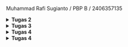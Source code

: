 Muhammad Rafi Sugianto / PBP B / 2406357135

<details>
<Summary><b>Tugas 2</b></Summary>

[TUGAS 2]

0. Membuat sebuah README.md yang berisi tautan menuju aplikasi PWS yang sudah di-deploy

Tautan: https://muhammad-rafi42-egogear.pbp.cs.ui.ac.id/

-----------------------------------------------------------------------------------------------

1. Jelaskan bagaimana cara kamu mengimplementasikan checklist di atas secara step-by-step (bukan hanya sekadar mengikuti tutorial).

Jawab: 
Langkah pertama yang saya lakukan untuk mengimplementasikan checklist diatas adalah memikirkan konsep tugas saya. Dalam tugas individu kali ini, saya memikirkan sebuah toko peralatan sepakbola yang terinspirasi dari fiksi "Blue Lock". Toko ini dikhususkan untuk pemain ambisius yang menjadikan ego mereka sebagai bahan bakar utama, bernama EGO Gear.

Kemudian, langkah selanjutnya saya memulai membuat django project untuk Ego Gear. Saya membuat direktori baru bernama ego-gear dan menambahkan requirements.txt di dalamnya. requirements.txt ini akan berisi dependencies, yaitu komponen, library, framework, atau modul eksternal yang dibutuhkan oleh suatu program bisa berjalan. Kemudian, saya mengaktifkan virtual environment dan menginstall dependencies yang dicantumkan di requirements.txt tadi.

Selanjutnya, saya membuat django project dengan perintah "django-admin startproject ego_gear ." , dengan ini saya telah mengimplementasikan checklist pertama, yaitu "Membuat sebuah proyek Django baru"

Langkah berikutnya adalah mengonfigurasi environment variables. Saya membuat .env dan menambahkan konfigurasi PRODUCTION=false agar django tahu kalau saya sedang di mode development lokal. Saya juga menambahkan .env.prod dan mengisi dengan konfigurasi produksi seperti nama database, host database, dst. Hal ini bertujuan agar pada saat projek django tsb dijalankan di server, dia akan tahu ini pakai database yg mana, skema apa yg digunakan (misal tutorial, tugas individu), dan tahu kalau ini production mode.

Kemudian, saya memodifikasi settings.py agar django bisa baca konfigurasi dari file .env / .env.prod (seperti DB_NAME, DB_USER, PRODUCTION). Saya menambahkan "localhost" dan "127.0.0.1" agar mengizinkan django menerima request dari alamat lokal. Saya juga menambahkan konfigurasi di settings.py agar django bisa membedakan apakah dia sedang running di development atau production, berdasarkan isi file .env. Selain itu juga dilakukan konfigurasi agar django bisa otomatis memilih database berdasarkan environment (PRODUCTION=True atau False), misal ketika PRODUCTION=True maka pakai PostgreSQL dengan kredensial dari .env.prod., sedangkan kalau PRODUCTION=False maka pakai pakai SQLite (file database lokal).

Pada langkah selanjutnya, saya menjalankan perintah python manage.py runserver untuk menerapkan migration django ke database. Migrasi bertujuan supaya struktur database selalu sesuai dengan model yang tertulis di kode. Misalnya ketika menambahkan model baru atau mengubah field di models.py, django tidak otomatis mengubah database. Saat menjalankan python manage.py migrate, django membaca file-file migrasi yang sudah dibuat sebelumnya dan kemudian menerapkan perubahan itu ke database.

Langkah berikutnya yang saya lakukan selanjutnya adalah melakukan push ke github. Sebelum itu tentunya saya telah membuat repo baru di github dan menginisiasi direktori saya sebagai repo git. Saya juga menambahkan file .gitignore agar berkas-berkas yang dicantumkan tidak ikut di-push ke git.

Selanjutnya, saya mengakses https://pbp.cs.ui.ac.id/ dan membuat proyek baru bernama egogear. Saya menyimpan environment variable dan menambahkan url deployment saya pada ALLOWED_HOSTS (settings.py). Saya menjalankan perintah yang terdapat pada informasi project command dan melakukan deployment ke PWS. Dengan melakukan langkah ini saya telah mengimplementasikan checklist ke-tujuh, yaitu "Melakukan deployment ke PWS terhadap aplikasi yang sudah dibuat sehingga nantinya dapat diakses oleh teman-temanmu melalui Internet."

Setelah menyelesaikan rangkaian pembuatan proyek django hingga deployment di atas, selanjutnya saya melangkah ke proses pembuatan aplikasi main. Saya menjalankan perintah "python manage.py startapp main" dan mendaftarkan aplikasi main di settings.py. Hal ini dilakukan dengan menambahkan 'main' ke dalam variabel INSTALLED_APPS. Dengan begitu saya telah mengimplementasikan checklist ke-dua, yaitu "Membuat aplikasi dengan nama main pada proyek tersebut".

Langkah selanjutnya adalah melakukan implementasi dengan html. Saya membuat direktori templates di dalam direktori main, dan menambahkan main.html di dalam direktori templates. Saya mengisi main.html dengan konten sederhana berupa heading yang menampilkan nama toko "EGO Gear" dan isian berupa nama dan kelas. 

Setelah selesai dengan html, saya menyiapkan model yang akan saya gunakan. Berdasarkan deskripsi tugas, model harus mengikuti beberapa ketentuan, yaitu memiliki nama Product, dan memiliki atribut wajib sebagai berikut:
- name sebagai nama item dengan tipe CharField.
- price sebagai harga item dengan tipe IntegerField.
- description sebagai deskripsi item dengan tipe TextField.
- thumbnail sebagai gambar item dengan tipe URLField.
- category sebagai kategori item dengan tipe CharField.
- is_featured sebagai status unggulan item dengan tipe BooleanField.

Untuk mengimplementasikannya, saya menambahkan model sebagai berikut di dalam model.py:

class Product(models.Model):
    id = models.UUIDField(primary_key=True, default=uuid.uuid4, editable=False)
    name = models.CharField(max_length=100)                 
    price = models.IntegerField()                           
    description = models.TextField()                        
    thumbnail = models.URLField(blank=True, null=True)      
    category = models.CharField(max_length=100)              
    is_featured = models.BooleanField(default=False)        
    stock = models.PositiveIntegerField(default=0)
    brand = models.CharField(max_length=50, blank=True, null=True)
    rating = models.FloatField(default=0.0)

    def __str__(self):
        return f"{self.name} - {self.category}"

Pada model tersebut saya menambahkan beberapa atribut pelengkap seperti stock, brand, dan rating. Pada step ini, saya telah mengimplementasikan checklist ke-empat, yaitu "Membuat model pada aplikasi main". Saya juga telah menjalankan migrasi pada model dengan perintah "python manage.py makemigrations" dan "python manage.py migrate"

Langkah selanjutnya yang saya lakukan adalah menghubungkan view dengan template. Tujuan dari tahap ini adalah agar data dari database bisa ditampilkan dengan template, hal ini memerlukan perantara dari views (views.py). Saya menambahkan fungsi show_main di views.py yang akan menerima http request dan mengembalikan respons berupa halaman html. Pada fungsi ini data-data yang ingin ditampilkan di template berupa nama toko, nama mahasiswa, dan kelas akan di-hardcode pada dictionary, jadi views tidak mengambil datanya langsung dari database. Dengan melakukan langkah ini, saya telah mengimplementasi checklist ke-lima, yaitu "Membuat sebuah fungsi pada views.py untuk dikembalikan ke dalam sebuah template HTML yang menampilkan nama aplikasi serta nama dan kelas kamu."

Selanjutnya adalah tahap routing url project. Tahap ini dibagi menjadi routing url pada tingkat proyek dan routing url pada tingkat aplikasi. Pada tingkat proyek, routing url dilakukan dengan menambahkan "path('', include('main.urls'))" pada urls.py tingkat proyek. Tahap ini berfungsi agar saat ada request ke root proyek (''), teruskan ke routing yang ada di aplikasi main. Secara sederhana, routing pada tingkat proyek berfungsi sebagai gerbang utama yang memutuskan aplikasi mana yang akan menangani request. Kemudian tahap berlanjut ke routing tingkat aplikasi.

Routing pada tingkat aplikasi dilakukan dengan membuat berkas urls.py pada direktori main. Kemudian saya mengimpor fungsi path dari django, path digunakan untuk mendefinisikan pola url dan menentukan view mana yang dijalankan saat url itu diakses. Pada urls.py tsb saya mendefinisikan path dengan path('', show_main, name='show_main'). Sehingga, jika ada request ke root aplikasi, django akan memanggil fungsi show_main untuk menyiapkan data dan merender template. 

Dengan dua langkah tersebut, saya telah mengimplementasi checkpoint ke-tiga dan ke-enam, yaitu "Melakukan routing pada proyek agar dapat menjalankan aplikasi main." dan "Membuat sebuah routing pada urls.py aplikasi main untuk memetakan fungsi yang telah dibuat pada views.py."

-----------------------------------------------------------------------------------------------

2. Buatlah bagan yang berisi request client ke web aplikasi berbasis Django beserta responnya dan jelaskan pada bagan tersebut kaitan antara urls.py, views.py, models.py, dan berkas html.

Jawab: 
![Bagan](<WhatsApp Image 2025-09-09 at 23.14.32_594a1523.jpg>)

Penjelasan: Request dari client pertama kali masuk ke urls.py tingkat proyek untuk dicek aturan routingnya. Jika ada yang sesuai, request lanjut ke urls.py tingkat aplikasi. Dari sana, request diarahkan ke views.py. View bertugas memproses logika, bisa berinteraksi dengan models.py seperti membaca atau menulis data ke database. Setelah data siap, view memanggil template untuk merender data tsb ke dalam bentuk HTML. Hasil render template ini kemudian dikirim kembali ke client sebagai HTTP response.

Kaitan antara urls.py, views.py, models.py, dan html adalah seagai berikut:
- urls.py akan menerima http request dan mengecek pola URL yang cocok, kemudian menunjuk ke fungsi yang ada di views.py.
- views.py bertugas mengerjakan logika dan memproses data dari database melalui models.py
- data yang telah diproses, views memanggil template berupa file .html untuk merender data tsb
- hasil render template dikirim kembali ke client sebagai http response

-----------------------------------------------------------------------------------------------

3. Jelaskan peran settings.py dalam proyek Django!

Jawab: Sesuai dengan namanya, settings.py berperan dalam mengatur bagaimana proyek berjalan, settings.py memastikan smeua komponen dalam proyek berjalan sesuai konfigurasi. Jika dalam kasus tugas individu kali ini, saya memanfaatkan peran settings.py sebagai pengatur perilaku proyek django agar sesuai dengan environment tempat dia dijalankan. settings.py bertugas membaca variabel dari .env atau .env.prod agar kredensial database dan mode aplikasi dipisahkan secara aman. settings.py juga berperan mengatur host mana saja yang boleh mengakses aplikasi, misalnya dengan menambahkan localhost dan 127.0.0.1 supaya request dari alamat lokal diterima. Selanjutnya , settings.py menentukan apakah aplikasi berjalan di development atau production dengan membaca variabel PRODUCTION, lalu memilih database yang sesuai, misal SQLite untuk development karena lebih sederhana, atau PostgreSQL dengan kredensial lengkap untuk production. Dengan begitu, settings.py berperan sebagai pengendali utama yang memastikan django bisa beradaptasi pada environmentnya.

-----------------------------------------------------------------------------------------------

4. Bagaimana cara kerja migrasi database di Django?

Jawab: Sebelum menjawab tentang cara kerja migrasi database, ada baiknya saya menjelaskan terlebih dahulu tentang database dan model. Database adalah tempat menyimpan data aplikasi yang tersusun dalam tabel dengan kolom dan baris, terstruktur, dan kuat untuk dipakai aplikasi.
Di django, kita tidak bisa langsung menulis tabel database, oleh karena itu digunakan model, yg merupakan representasi tabel database dalam bentuk class Python yang ditulis di models.py.

Migrasi adalah cara django untuk menerjemahkan perubahan di models.py menjadi instruksi yang mengubah struktur database. Django mencatat perubahan dalam file migrasi, lalu ketika dijalankan dengan perintah python manage.py migrate, Django akan mengeksekusi instruksi tersebut ke database sehingga tabel benar-benar dibuat atau diperbarui. Dengan begini kita bisa mengubah struktur data lewat kode Python (model), lalu melakukan migrasi agar perubahan itu sinkron dengan database.

-----------------------------------------------------------------------------------------------

5. Menurut Anda, dari semua framework yang ada, mengapa framework Django dijadikan permulaan pembelajaran pengembangan perangkat lunak?

Jawab: Menurut saya django dijadikan permulaan pembelajaran pengembangan perangkat lunak karena lebih mudah dipelajari dan menyediakan alur pengembangan yang lengkap. Selain itu framework django lebih umum digunakan oleh pemula dan video tutorialnya banyak ditemukan di internet, sehingga menjadikan django salah satu framework yang mudah dipelajari. 

-----------------------------------------------------------------------------------------------

6. Apakah ada feedback untuk asisten dosen tutorial 1 yang telah kamu kerjakan sebelumnya?

Jawab: Penjelasan tutorial sudah sangat baik dan lengkap karena tidak hanya menyediakan langkah yg harus dilakukan, melainkan juga menjelaskan kegunaan dari tiap kode serta konsep yang mendasarinya, makasih kak :D

</details>

<details>
<Summary><b>Tugas 3</b></Summary>

[TUGAS 3]

1. Jelaskan mengapa kita memerlukan data delivery dalam pengimplementasian sebuah platform?
 
Jawab: Sebelum menjawab pertanyaan ini, saya akan menjelaskan terlebih dahulu apa itu data delivery. Data delivery adalah proses mengirim atau menyampaikan data dari satu tempat ke tempat lain agar bisa digunakan. Dalam konteks ini, tempat bisa berupa database tempat data disimpan, server atau backend tempat data diproses, template HTML di frontend tempat data ditampilkan ke pengguna, atau sistem lain yg menerima data melalui API seperti JSON atau XML.

Data delivery diperlukan dalam pengimplementasian sebuah platform karena data harus sampai ke pihak atau sistem yang membutuhkannya. Data delivery memastikan informasi yang tersimpan di database atau di backend dapat berpindah ke frontend untuk ditampilkan, atau ke sistem lain melalui API agar bisa diproses lebih lanjut. Jika tidak ada data delivery, maka input dari pengguna, misal melalui form, tidak bisa tersimpan di server, dan data yg sudah ada di server tidak bisa diakses oleh pengguna maupun aplikasi lain karena tidak adanya pergerakan data. Data delivery adalah mekanisme yang membuat data bergerak ke tempat yang membutuhkannya, sehingga platform bisa berjalan dengan interaktif.

-----------------------------------------------------------------------------------------------

2. Menurutmu, mana yang lebih baik antara XML dan JSON? Mengapa JSON lebih populer dibandingkan XML?

Jawab: Menurut saya, JSON terasa lebih sederhana dan mudah dipahami dibanding XML. Misal ketika ingin melihat informasi tentang seseorang. Dengan JSON, data ditulis dalam format key value, misal:

 {"name": "Burhan", "age": 25"}
 
Menurut saya teks tersebut bisa langsung dimengerti bahwa nama orang itu Burhan dan usianya 25 tahun.

Sementara itu, dengan XML, informasi yang sama ditulis dengan tag pembuka dan penutup, misal:

 <person>
    <name>Burhan</name>
    <age>25</age>
</person>
 
Bagi orang yang tidak terbiasa dengan kode, tanda < > dan struktur yang terdiri dari banyak lapisan bisa membuat data terlihat lebih rumit untuk dibaca. JSON terlihat lebih ringkas, rapi, dan langsung ke inti informasi, sehingga lebih mudah dibaca dan dimengerti.

Selain karena kemudahan pembacaan yang saya sebutkan sebelumnya, ada beberapa alasan lain yang menjadikan JSON lebih populer dibandingkan XML. Diantaranya adalah karena JSON lebih efisien untuk dikirim lewat jaringan karena ukurannya lebih kecil dan lebih mudah diproses oleh bahasa pemrograman modern.

-----------------------------------------------------------------------------------------------

3. Jelaskan fungsi dari method is_valid() pada form Django dan mengapa kita membutuhkan method tersebut?

Jawab: Method is_valid() berfungsi untuk mengecek apakah data yang dikirim melalui telah memenuhi semua ketentuan yang ditetapkan. Dalam kasus tugas kali ini, karena form dibuat dari model menggunakan ModelForm, maka aturan yang sudah ditentukan di model otomatis diterapkan di form (misalnya menentukan tipe data dan jumlah karakter maksimal yang bisa dimasukkan di form).

Method ini diperlukan karena kita tidak ingin kasus seperti data kosong atau salah tipe tersimpan di database. Dengan is_valid(), kita memastikan hanya data yang benar dan sesuai aturan yang diterima dan diproses, sehingga aplikasi lebih aman dan data tetap konsisten.

-----------------------------------------------------------------------------------------------

4. Mengapa kita membutuhkan csrf_token saat membuat form di Django? Apa yang dapat terjadi jika kita tidak menambahkan csrf_token pada form Django? Bagaimana hal tersebut dapat dimanfaatkan oleh penyerang?

Jawab: Sebelum menjawab pertanyaan ini, saya akan menjelaskan terlebih dahulu apa yg dimaksud dengan CSRF token. CSRF token adalah kode unik yang dibuat oleh server dan disisipkan ke dalam form HTML untuk melindungi aplikasi dari serangan CSRF. Kode ini akan berfungsi sebagai tanda pengenal rahasia untuk memastikan request yang dikirim ke server berasal dari pengguna asli dan dari aplikasi itu sendiri, bukan dari pihak ketiga. 

Serangan CSRF itu sendiri adalah jenis serangan di mana penyerang mencoba membuat request palsu ke server menggunakan sesi login pengguna tanpa sepengetahuan pengguna. Oleh karena itu kita membutuhkan csrf_token saat membuat form di Django. Dengan menambahkan {% csrf_token %} di form, Django akan menyisipkan token unik yang terkait dengan sesi pengguna. Token ini dikirim bersama data form ketika pengguna submit. Server kemudian akan memeriksa token tersebut. Jika token valid, request diproses, namun jika token tidak ada atau salah, request ditolak.

Jika kita tidak menambahkan csrf_toke pada form Django, maka server tidak bisa membedakan request asli dari request palsu. Sehingga setiap request yang datang dari browser pengguna dianggap sah.

Hal ini dapat dimanfaatkan oleh penyerang dengan membuat halaman web jahat yang terlihat normal. Misalkan pengguna membuka halaman itu saat sedang login di situs lain yang tidak menerapkan csrf_token, maka halaman jahat bisa mengirim perintah palsu ke situs yang dimana ia sedang login (misalnya memindahkan uang atau mengubah data tanpa disadari pengguna). Karena server mengira request berasal dari pengguna tsb, maka perintah palsu tadi bisa dijalankan.

-----------------------------------------------------------------------------------------------

5. Jelaskan bagaimana cara kamu mengimplementasikan checklist di atas secara step-by-step (bukan hanya sekadar mengikuti tutorial).

Jawab: 
Langkah pertama yang saya lakukan adalah membuat form sederhana untuk menginput produk baru pada aplikasi. Tapi sebelum itu, saya memberi beberapa perubahan pada model dengan menghapus beberapa atribut yang menurut saya tidak perlu, dan melakukan migrasi pada model. Selanjutnya untuk membuat form sederhana, saya menyiapkan sebuah class bernama ProductForm yang akan mewarisi ModelForm. Karena memakai ModelForm, form akan digenerate secara otomatis berdasarkan fields yg telah ditentukan. Selain itu, data yang diisi lewat form bisa langsung divalidasi dan disimpan sebagai objek product di database cukup dengan form.save(). 

Langkah selanjutnya yang saya lakukan adalah menghubungkan form dan data product dengan tampilan web. Saya mengimport beberapa fungsi bantu dari Django seperti render, redirect, dan get_object_or_404, masing2 berguna untuk merender template HTML, meredirect halaman setelah data tersimpan, dan mengambil objek dari database. 

Setelahnya, saya menambahkan .objects.all(), untuk mengambil semua product dari database, di fungsi show_main. Saya juga menambahkan fungsi create_product dan show_product. Fungsi create_product digunakan untuk menghasilkan form dimana pengguna dapat memasukkan data untuk product baru. Sementara show_product berguna untuk menampilkan product berdasarkan id, fungsi ini menggunakan get_object_or_404 sehingga akan mengembalikan halaman 404 ketika product tidak ditemukan. Saya mengimport kedua fungsi create_product dan show_product tersebut ke urls.py,dan menambahkan path urlnya di urlpatterns.

Berikutnya, saya melakukan implementasi skeleton pada kerangka views. Hal ini dilakukan supaya semua halaman pada tampilan web memiliki dasar yang sama. Saya menambahkan tag {% block %} dan {% endblock %} sebagai template dimana fitur unik tiap halaman diletakkan. Saya juga mengonfigurasi settings.py agar mendeteksi base.html sebagai file template.

Setelahnya, saya memperbarui main.html agar bisa menampilkan data product dan menambahkan tombol Add Product yang akan meredirect pengguna ke form. Kemudian saya membuat file create_product.html, yaitu form input data ketika menambahkan produk baru. Dengan ini, saya telah mengimplementasikan checklist ke-4, yaitu "Membuat halaman form untuk menambahkan objek model pada app sebelumnya." Saya juga membuat product_detail.html untuk halaman yang menampilkan detail produk. Dengan ini saya telah mengimplementasikan checklist ke-5, yaitu "Membuat halaman yang menampilkan detail dari setiap data objek model".

Pada rangkaian langkah tersebut juga saya telah mengimplementasikan checkpoint ke-3,yaitu "Membuat halaman yang menampilkan data objek model yang memiliki tombol "Add" yang akan redirect ke halaman form, serta tombol "Detail" pada setiap data objek model yang akan menampilkan halaman detail objek."

Selanjutnya, saya menambahkan url deployment saya pada CSRF_TRUSTED_ORIGINS di settings.pyHal ini dilakukan untuk memberitahu Django bahwa alamat website yang sudah kamu deploy adalah alamat yang aman dan dipercaya untuk menerima permintaan yang membawa CSRF token.

Setelah menyelesaikan fitur form dan menampilkan detail produk, saya lanjut ke menampilkan data dalam bentuk XML dan JSON. Untuk melakukan implementasi tersebut, saya mengimport HttpResponse, serializers, dan menambahkan 2 fungsi baru di views.py. Fungsi pertama, show_xml akan mengambil semua objek produk dalam database, dan menerjemahkannya menjadi format xml, kemudian mengembalikan seluruh data produk dalam format xml sebagai http response. Fungsi kedua, show_json, juga akan mengambil semua objek produk dalam database, namun menerjemahkannya menjadi format json, kemudian mengembalikan seluruh data produk dalam format json sebagai http response. 

Selanjutnya saya juga menambahkan 2 fungsi lagi, show_xml_by_id dan show_json_by_id, yg berfungsi untuk mengembalikan data dalam bentuk xml dan json, tapi berdasarkan id. Cara kerjanya sama dengan 2 fungsi sebelumnya, tapi kita tidak mengambil semua objek dalma database, melainkan melakukan filter berdasarkan id dengan news_item = News.objects.filter(pk=news_id). Setelah itu saya juga mengimport keempat fungsi tadi ke urls.py dan menambahkan pathnya di urlpatterns. Dengan ini, saya telah mengimplementasikan checklist pertama dan kedua, yaitu "Tambahkan 4 fungsi views baru untuk melihat objek yang sudah ditambahkan dalam format XML, JSON, XML by ID, dan JSON by ID." dan "Membuat routing URL untuk masing-masing views yang telah ditambahkan pada poin 1."

-----------------------------------------------------------------------------------------------

6. Apakah ada feedback untuk asdos di tutorial 2 yang sudah kalian kerjakan?

Jawab: Sejujurnya saya masih bingung tentang kegunaan postman selain membaca data dalam xml dan json, tapi selain itu penjelasan tutorial sudah sangat baik dan lengkap karena tidak hanya menyediakan langkah yg harus dilakukan, melainkan juga menjelaskan kegunaan dari tiap kode serta konsep yang mendasarinya, makasih kak :D

-----------------------------------------------------------------------------------------------

7. Mengakses keempat URL di poin 2 menggunakan Postman, membuat screenshot dari hasil akses URL pada Postman, dan menambahkannya ke dalam README.md.

Jawab:

![Mengakses URL views JSON by ID](json_id.jpg) 
![Mengakses URL views xml](xml.jpg) 
![Mengakses URL views xml by ID](xml_id.jpg) 
![Mengakses URL views JSON](json.jpg)

</details>

<details>
<Summary><b>Tugas 4</b></Summary>

[TUGAS 4]

1. Apa itu Django AuthenticationForm? Jelaskan juga kelebihan dan kekurangannya.

Jawab:
Django AuthenticationForm adalah form bawaan Django untuk menangani login user.
Form ini akan berisi field username dan password. Ketika data form dikirim dengan POST, Django akan memeriksa apakah data valid dan kemudian mencocokkan username dan password dengan data user di database. Jika berhasil, kita dapat memanggil get_user() untuk mendapatkan objek User yg sudah terautentikasi dan kemudian melakukan login dengan fungsi login().

Kelebihan dari AuthenticationForm adalah mudah digunkan. AuthenticationFrom merupakan bagian dari sistem autentikasi Django, sehingga kita tidak perlu membuat form login dari nol.  AuthenticationFrom juga aman karena langsung pakai sistem autentikasi Django (misal untuk hash password, cek akun nonaktif). AuthenticationForm juga mudah dipakai dan bisa dicustom tampilan atau pesannya.

Daru segi kekurnagan, Django AuthenticationFrom memiliki tampilan yg polos, sehingga biasanya perlu diubah agar sesuai desain web. Selain itu Django AuthenticationForm hanya mendukung login username dan password, namun fitur tambahan  seperti login lewat email, OTP, dst harus dibuat manual.

-----------------------------------------------------------------------------------------------

2. Apa perbedaan antara autentikasi dan otorisasi? Bagaiamana Django mengimplementasikan kedua konsep tersebut?

Jawab: 
Autentikasi adalah proses memvalidasi identitas user atau sistem untuk memastikan bahwa ia benar-benar pihak yang valid. Biasanya dilakukan dengan membandingkan kredensial (misal username, password, OTP, dst) yang diberikan user dengan data yang sudah tersimpan di sistem.

Otorisasi adalah proses menentukan hak atau izin yang dimiliki user setelah identitasnya berhasil diverifikasi melalui autentikasi. 

Bagaimana Django mengimplementasikan kedua konsep tsb? Dalam mengimplementasikan autentikasi, Django menyediakan sistem bawaan yang terdiri dari model User, form dan view siap pakai (misal AuthenticationForm, LoginView, LogoutView), backend autentikasi, session, cookie, dan middleware (AuthenticationMiddleware, SessionMiddleware). Alurnya, misal ketika user login:
a. Form login dikirim ke server.
b. Django memanggil authenticate() untuk memeriksa kecocokan kredensial dengan data user di database.
c. Misal valid, login() membuat session di server dan mengirim cookie sessionid ke browser.
d. Pada request selanjutnya, middleware membaca session dan menempelkan objek user ke request.user, sehingga sistem selalu mengenali siapa user yg sedang aktif.

Sementara itu untuk otorisasi, Django akan menggunakan permission dan group untuk menentukan apa yang boleh dilakukan user. Setiap model secara default punya permission (add, change, delete, view), dan kita bisa membuat permission custom. Hak akses ini bisa dicek di view menggunakan decorator seperti @login_required, @permission_required, dst.

-----------------------------------------------------------------------------------------------

3. Apa saja kelebihan dan kekurangan session dan cookies dalam konteks menyimpan state di aplikasi web?

Jawab: 
Session dan cookies adalah dua cara utama untuk menyimpan state di aplikasi web. Cookies adalah data kecil yg disimpan langsung di browser user. Kelebihannya, cookies bisa bertahan antar sesi jika diatur masa berlakunya, mudah diakses oleh kode di sisi client, dan tidak memerlukan penyimpanan di server. Namun, cookies memiliki keterbatasan ukuran, biasanya cuma bbrp kb, dan kurang aman untuk menyimpan data sensitif. Selain itu, setiap request ke server membawa cookie, sehingga dapat menambah beban jaringan.

Session menyimpan data di server dan mengaitkannya dengan user melalui session ID yg biasanya disimpan di cookie. Session lebih aman karena data sensitif tidak langsung tersimpan di browser, bisa menampung informasi yg lebih besar, dan server memiliki kontrol penuh terhadap data dan masa berlaku session. Kekurangannya, session membutuhkan penyimpanan di server sehingga bisa membebani memori jika banyak user. Selain itu, jika session ID dicuri, penyerang bisa mengakses session user.

-----------------------------------------------------------------------------------------------

4. Apakah penggunaan cookies aman secara default dalam pengembangan web, atau apakah ada risiko potensial yang harus diwaspadai? Bagaimana Django menangani hal tersebut?

Jawab: 
Cookies tidak sepenuhnya aman dalam pengembangan web karena data disimpan di browser pengguna dan bisa diakses atau dimodifikasi. 

Beberapa resiko yg mungkin terjadi termasuk pencurian cookie, di mana penyerang bisa mengambil cookie seperti sessionid dan menyamar sebagai pengguna yg sah, manipulasi cookie oleh pengguna sendiri jika datanya tidak dienkripsi atau di-hash, serta serangan XSS yg bisa membaca atau menulis cookie.

Django menangani masalah keamanan ini dengan beberapa mekanisme. Salah satunya adalah, data sensitif tidak langsung disimpan di cookie, melainkan di server, sementara cookie hanya membawa session ID untuk mengidentifikasi pengguna.
Dibanding menyimoan info penting seperti username, password, atau hak akses langsung di browser yg mana bisa saja dibaca atau dimodif oleh user atau pihak ketiga, Django hanya menyimpan session ID di cookie. Session ID ini hanyalah angka atau string unik yang menjadi “kunci” untuk mengambil data lengkap user yang tersimpan di server.
Setiap kali browser mengirim request ke server, cookie dengan session ID tsb ikut dikirim, lalu Django mencari data session yang cocok di server dan menempelkan objek user ke request.user. Dengan cara ini, data sensitif tetap berada di server dan tidak mudah dicuri atau dimanipulasi, sementara browser hanya membawa identifier kecil yang aman.

-----------------------------------------------------------------------------------------------

5. Jelaskan bagaimana cara kamu mengimplementasikan checklist di atas secara step-by-step (bukan hanya sekadar mengikuti tutorial).

Jawab: 
Langkah pertama yang saya lakukan adalah membuat fitur registrasi, login, dan logout. Pertama, saya membuka views.py dan mengimport UserCreationForm dan messages. UserCreationForm adalah sebuah form bawaan yg disediakan oleh django untuk mempermudah pembuatan form registrasi user. Kemudian, saya membuat fungsi register di views.py. Fungsi register memanfaatkan UserCreationForm untuk membuat form dimana user bisa mengisi data registrasi akun, jika data yg disubmit valid maka akun berhasil dibuat. Selanjutnya, saya melakukan routing terhadap fungsi tsb di urls.py. Saya mengimpor fungsi register di urls.py dan menambahkan pathnya di urlpatterns. Saya juga membuat register.html sebagai tampilan halaman register.

Selanjutnya adalah membuat fitur login. Saya melakukan import authenticate, login, dan AuthenticationForm di views.py.
Fungsi2 tsb akan dimanfaatkan untuk membuat fungsi login_user. Fungsi login_user akan melakukan autentikasi dan memverifikasi identitas user sesuai apa yg diinput di form login. Jika valid (data usernme dan password cocok dengan yg di database) maka dijalankan fungsi login yg membuat session login user tsb. Kemudian membuat login.html sebagai tampilan halaman login. Langkah selanjutnya adalah melakukan routing, saya mengimport fungsi login_user ke urls.py dan menambahkan pathnya ke urlpatterns.

Fitur selanjutnya adalah logout. Saya melakukan import logout, authenticate, dan login, yang akan dimanfaatkan untuk membuat fungsi logout_user. Fungsi logout_user akan menghapus sesi user yang saat ini sedang login dan mengarahkan user ke halaman login. Kemudian, di main.html ditambahkan sebuah tombol berisi url yg mengarahkan ke fungsi logout_user. Setelah itu saya melakukan routing untuk fungsi logout_user, saya mengimport logout_user di urls.py dan menambahkan pathnya ke urlpatterns.

Langkah selanjutnya yg saya lakukan adalah membuat agar halaman utama dan produk hanya bisa diakses oleh user yang sudah login. Saya mengimport decorator login_required, decorator login_required  dipakai untuk membatasi akses ke sebuah view agar hanya bisa dijalankan oleh user yg sudah terautentikasi, yaitu user memiliki session login yg aktif. Decorator ini ditambahkan di views.py diatas show_main dan show_product. 

Dengan menyelesaikan rangkaian langkah di atas, saya telah mengimplementasikan checklist pertama, yaitu "Mengimplementasikan fungsi registrasi, login, dan logout untuk memungkinkan user mengakses aplikasi sebelumnya sesuai dengan status login/logoutnya."

Selanjutnya adalah menerapkan cookies. Saya mengimport HttpResponseRedirect, reverse, dan datetime pada views.py. Kemudian, saya memodifikasi fungsi login_user agar dapat menyimpan cookies last login user. Jadi ketika user telah login dan terautentikasi, maka cookie bernama last_login akan ditambahkan pada HTTP response. Nilainya adalah timestamp saat login (waktu server saat itu, diubah ke string). Cookie ini akan tersimpan di browser user. Kemudian, saya memodifikasi fungsi show_main dan main.html agar bisa menampilkan data login terakhir, implementasinya adalah dengan membaca dari cookies. Setelah itu saya juga memodifikasi fungsi logout_user agar dapat menghapus cookies last login saat user melakukan logout.

Setelah itu saya akan menghubungkan model Product dengan user, dengan begitu user yg sedang login bisa melihat product yg ia buat sendiri. Saya mengimport User pada models.py. Kemudian saya mendefinisikan relasi banyak ke satu pada model Product. Artinya banyak product bisa dimiliki oleh satu user. Setelah memodifikasi model, saya melakukan migrasi. 

Setelah melakukan migrasi, saya memodifikais fungsi di views.py lainnya. Di create_product saya memodifikasi agar field user pada tiap produk menjadi nama dari user yang sedang login (product_entry.user = request.user), saya juga memodifikais show_main yang bisa menampilkan smeua produk berdasarkan filter, yaitu Universal (product dari semua user) atau Personal (produk pribadi). Usernae pada halaman main juga dimodifikais sehingga akan langsung mengambil dari user yang sedang login saat ini. Selanjutnya adalah memodifikasi template, yaitu pada main.html untuk menambahkan tombol filter untuk menentukan produk apa yg akan ditampilkan. Selain main.html, di product_details.html juga ditambahkan nama dari pembuat produk. 

Dengan ini saya telah mengimplementasikan checklist ketiga dan keempat, yaitu "Menghubungkan model Product dengan User" dan "Menampilkan detail informasi user yang sedang logged in seperti username dan menerapkan cookies seperti last_login pada halaman utama aplikasi."

-----------------------------------------------------------------------------------------------

6. Membuat dua (2) akun pengguna dengan masing-masing tiga (3) dummy data menggunakan model yang telah dibuat sebelumnya untuk setiap akun di lokal.

![Akun pengguna 1 dengan 3 produk dummy](<user 1.jpg>)![](<user 1 full.jpg>) 

![Akun pengguna 2 dengan 3 produk dummy](<user 2.jpg>)![](<user 2 full.jpg>)

</details>

<details>
<Summary><b>Tugas 4</b></Summary>

[TUGAS 5]

1. Jika terdapat beberapa CSS selector untuk suatu elemen HTML, jelaskan urutan prioritas pengambilan CSS selector tersebut!

Jawab: Sebelum saya menjawab pertanyaan ini, ada baiknya saya menjelaskan dulu apa itu selector. Selector merupakan bagian dari CSS yang dipakai untuk menentukan elemen HTML mana yg akan diberi style. 
Di CSS misal ada beberapa aturan yang ditujukan pada elemen yang sama, tidak semuanya diterapkan sekaligus, tapi dipilih aturan mana yg paling kuat berdasarkan prioritas.

Yg paling kuat adalah inline style, yaitu gaya yang ditulis langsung di atribut style dalam tag HTML. Inline style hampir selalu menang karena dianggap perintah langsung dari elemen itu sendiri, contohnya:

<!-- <p style="color: red;">Teks ini merah</p> -->

Setelah itu, prioritas berikutnya adalah selector ID. Contoh selector ID:

#judul { color: red; }

Selanjutnya adalah selector class, attribute, dan pseudo-class. Selector ini bisa dipakai berulang kali di banyak elemen. Contohnya misal selector class:

<!-- <p class="teks-merah">Paragraf 1</p> -->
<!-- <p class="teks-merah">Paragraf 2</p> -->

Selanjutnya yaitu selector elemen atau tag seperti p, div, atau h1, termasuk juga pseudo-element. Selector ini prioritasnya lebih rendah dari class atau ID. Contohnya:

p { color: blue; }

Selanjutnya adalah universal selector (*) dan style inheritance yg hanya dipakai jika tidak ada aturan lain yang lebih spesifik. Contohnya:

{
    margin: 0;   
    padding: 0;  
}

Nah misal ada dua aturan dengan tingkat specificity yang sama, maka CSS akan memilih aturan yang ditulis paling akhir di file atau yg terakhir dibaca oleh browser. Selain itu, itu ada satu pengecualian khusus, yaitu deklarasi dengan !important. !important bisa menimpa semua aturan lain, tapi misal ada dua aturan !important, maka akan dilihat lagi yg mana yg lebih spesifik dan yg mana yg ditulis terakhir. 

-----------------------------------------------------------------------------------------------

2. Mengapa responsive design menjadi konsep yang penting dalam pengembangan aplikasi web? Berikan contoh aplikasi yang sudah dan belum menerapkan responsive design, serta jelaskan mengapa!

Jawab: Responsive design artinya yaitu tampilan aplikasi web bisa menyesuaikan otomatis dengan berbagai ukuran layar baik itu desktop, laptop, tablet, hp, dst. 

Responsive design menjadi penting karena penggunaan mobile yang dominan. Sebagian besar pengguna internet saat ini mengakses web lewat smartphone. Misal tampilan web hanya cocok untuk layar besar, user experience di HP jadi jelek. Selain itu responsive design bisa mengefisiensi pengembangan, sehingga kita tidak perlu membuat versi website terpisah untuk desktop dan mobile, cukup satu desain yg fleksibel.

Contoh aplikasi webdengan responsive design adalah Tokopedia. Ketika dibuka di desktop, tampilannya grid besar dengan banyak informasi. Namun ketika dibuka di smartphone, layout berubah jadi lebih simpel, menu navigasi dipadatkan, dan berbagai perubahan lainnya.

Sementara itu contoh aplikasi web yg belum menerapkan responsive design adalah https://arngren.net/
Website ini punya desain yang kaku dengan fixed layout, bukan flexible grid atau CSS modern. S sehingga kalau dibuka di hp tampilannya tidak menyesuaikan hp.

-----------------------------------------------------------------------------------------------

3. Jelaskan perbedaan antara margin, border, dan padding, serta cara untuk mengimplementasikan ketiga hal tersebut!

Jawab: Dalam CSS ada konsep bernama box model. Anggaplah setiap elemen HTML sebagai sebuah kotak. Kotak ini punya beberapa lapisan dari dalam ke luar, yaitu isi konten, padding, border, lalu margin.

Padding adalah ruang antara isi elemen (misalnya teks atau gambar) dengan batas dalam kotak. Jadi padding seperti memberi nafas agar teks tidak terlalu mepet dengan pinggir kotak.

Border adalah garis yang membungkus kotak setelah padding, anggaplah seperti seperti bingkai foto. Border membatasi isi di dalamnya dan bisa diatur warnanya, ketebalannya, dst.

Margin adalah ruang paling luar, yaitu jarak antara satu kotak dengan kotak lain. Margin dipakai untuk mengatur jarak antar elemen di halaman web.

Cara mengimplementasikan ketiganya di CSS adalah dengan mengatur nilainya masing2. Misalnya seperti ini:

Misal kita punya class bernama box dan ingin mengatur margin, border, dan paddingnya maka

.box {
  margin: 30px;              
  border: 3px solid blue;     
  padding: 20px;             
}

-----------------------------------------------------------------------------------------------

4. Jelaskan konsep flex box dan grid layout beserta kegunaannya!

Jawab: Flexbox dan Grid itu adalah dua fitur CSS modern untuk mengatur tata letak elemen di halaman web.

Flexbox (Flexible Box Layout) berfungsi ketika kita ingin mengatur elemen dalam satu dimensi, bisa horizontal atau vertikal. Misal ada kasus dimana kita ingin menderetkan box agar mereka sejajar, rata tengah, atau punya jarak yang otomatis rapi, Flexbox bisa digunakan. Contoh kegunaannya bisa dipakai untuk navbar, tombol-tombol sejajar, atau card yang selalu center walaupun ukuran layarnya berubah.

Grid Layout berbeda karena ia bekerja dalam dua dimensi, dimana kita bisa atur baris dan kolomnya, anggaplah sebagai sebuah grid. Grid Lyout cocok untuk komposisi dengan banyak blok yang saling bersusunan, contoh kegunaannya seperti galeri, dashboard, dst.

-----------------------------------------------------------------------------------------------

5. Jelaskan bagaimana cara kamu mengimplementasikan checklist di atas secara step-by-step (bukan hanya sekadar mengikuti tutorial)!

Jawab: Fitur pertama yang ingin saya implementasikan adalah menambahkan edit dan hapus produk. Saya membuat dua fungsi baru di views,py, yaitu edit_product dan delete_product. Fungsi edit_product akan mencari produk yg sesuai sesuai id dan membuat form yg berisi data lama produk tsb. Data ini nantinya bisa diedit oleh user. Fungsi kemudian akan mengambil data yg tela diedit dari for, dan melakukan validasi. Jika data valid maka data akan disimpan sebagai preubahan ke dalam database. Saya mengimport fungsi ini di urls.py dan melalkukan routing. Saya juga membuat template edit_product.html sebagai tampilan yg akan dirender ketika user mengedit produk dan memperbarui main.html agar menampilkan tombol Edit di setiap produk yang punya user yg sedang login.

Selanjutnya, fungsi delete_product akan mengambil product sesuai id dan menghapusnya. Sama sepeti fungsi edit_product sebelumnya, saya mengimport fungsi delete_product di urls.py dan melakukan routing. Kemudian saya memperbarui main.html agar menampilkan tombol Delete di setiap produk yang punya user yg sedang login.

Langkah berikutnya adalah melakukan implementasi kustomisasi desain pada template html. Saya menggunakan Tailwind CSS sebagai CSS framework untuk melakukan kustomisasi pada seluruh halaman.

Pada halaman login, register, add product, edit product, dan detail product, saya menambahkan link Tailwind CDN dan Google Fonts (Poppins) di base.html. Hal ini saya lakukan agar saya bisa menyesuaikan fontnya menggunakan font Poppins. Lalu untuk warna, saya mengganti warna bawaan hijau dari tutorial menjadi kombinasi gelap dengan aksen biru.

Untuk cardnya, saya melakukan kustomisasi yaitu enggunakan gradient background dari biru gelap ke biru keunguan, input field diberi bg-[#1C1F3B] text-blue-50 dan fokus focus:ring-[#0A84FF], dan tombol utama bg-[#0A84FF] hover:bg-blue-600, agar tidak sama persis dengan tutorial.

Selain penjelasan di atas, berikut ini adalah daftar beberapa kustomisasi lain yg saya lakukan untuk menunjang implementasi pada checklist:

- Halaman Daftar Product

    Tampilan Responsive: Menggunakan grid Tailwind (grid-cols-1 md:grid-cols-2 lg:grid-cols-3) sehingga layout menyesuaikan ukuran layar.

    Kondisi produk kosong: Jika tidak ada produk, menampilkan gambar no-product.png yg sebelumnya telah saya simpan di static/image/ dan pesan menggunakan {% if not product_list %}.

    Card Product: Setiap produk ditampilkan dalam card yg telah saya sebutkan sebelumnya.

    Tombol Edit & Hapus: Menambahkan dua tombol di setiap card untuk mengedit dan menghapus produk.

- Navigation Bar (Navbar)

    Desain & Warna: Navbar fixed di atas (fixed top-0 w-full), latar biru gelap, border biru transparan.

    Teks utama putih kebiruan (text-blue-50), efek hover biru neon (hover:text-[#0A84FF]).

    Responsif: Menggunakan flex dan hidden md:flex untuk membedakan tampilan desktop dan mobile, dan ,menambahkan tombol hamburger dan JavaScript sederhana untuk toggle menu pada ukuran mobile.

Pada halaman lainnya seperti login, register, add product, edit product, detail product, dst kurang lebih saya hanya melakukan kustoisasi pada warna halaman dan tombol, seperti yg telah saya sebutkan di atas.

-----------------------------------------------------------------------------------------------

</details>